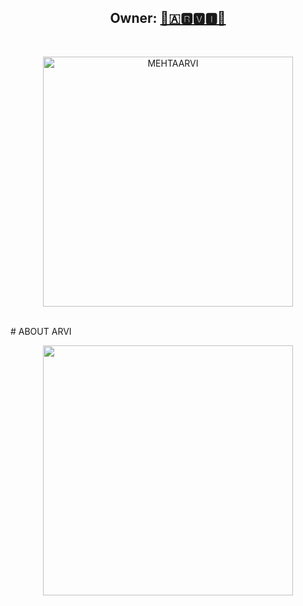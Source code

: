 <h2 align="center"><b>Owner: <a href="https://t.me/FOREVER_ANGEL_0">️👸🇦🆁🆅🅸👸</a></b></h2>
<br>
<p align="center">
   <a href="https://github.com/mehtaarvi/HIT-MEN-MUSIC"><img src="https://telegra.ph/file/efd5b708dee90a6947a13.png" alt="MEHTAARVI" width=400px></a>
   <br>
   <br>
</p>
# ABOUT ARVI
<p align="center">
    <a href="https://t.me/FOREVER_ANGEL_0"><img src="https://img.shields.io/badge/Support%20Group-ARVI--%F0%9D%91%BF-blue?&logo=telegram&style=social" width=400px></a></p>
